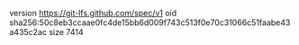 version https://git-lfs.github.com/spec/v1
oid sha256:50c8eb3ccaae0fc4de15bb6d009f743c513f0e70c31066c51faabe43a435c2ac
size 7414
